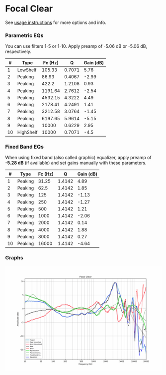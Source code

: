 # Focal Clear
See [usage instructions](https://github.com/jaakkopasanen/AutoEq#usage) for more options and info.

### Parametric EQs
You can use filters 1-5 or 1-10. Apply preamp of -5.06 dB or -5.06 dB, respectively.

|   # | Type      |   Fc (Hz) |      Q |   Gain (dB) |
|-----|-----------|-----------|--------|-------------|
|   1 | LowShelf  |    105.33 | 0.7071 |        5.76 |
|   2 | Peaking   |     86.93 | 0.4067 |       -2.99 |
|   3 | Peaking   |    422.2  | 1.2108 |        0.93 |
|   4 | Peaking   |   1191.64 | 2.7612 |       -2.54 |
|   5 | Peaking   |   4532.15 | 4.3222 |        4.49 |
|   6 | Peaking   |   2178.41 | 4.2491 |        1.41 |
|   7 | Peaking   |   3212.58 | 3.0764 |       -1.45 |
|   8 | Peaking   |   6197.65 | 5.9614 |       -5.15 |
|   9 | Peaking   |  10000    | 0.6229 |        2.95 |
|  10 | HighShelf |  10000    | 0.7071 |       -4.5  |

### Fixed Band EQs
When using fixed band (also called graphic) equalizer, apply preamp of **-5.28 dB** (if available) and set gains manually with these parameters.

|   # | Type    |   Fc (Hz) |      Q |   Gain (dB) |
|-----|---------|-----------|--------|-------------|
|   1 | Peaking |     31.25 | 1.4142 |        4.89 |
|   2 | Peaking |     62.5  | 1.4142 |        1.85 |
|   3 | Peaking |    125    | 1.4142 |       -1.13 |
|   4 | Peaking |    250    | 1.4142 |       -1.27 |
|   5 | Peaking |    500    | 1.4142 |        1.21 |
|   6 | Peaking |   1000    | 1.4142 |       -2.06 |
|   7 | Peaking |   2000    | 1.4142 |        0.14 |
|   8 | Peaking |   4000    | 1.4142 |        1.88 |
|   9 | Peaking |   8000    | 1.4142 |        0.27 |
|  10 | Peaking |  16000    | 1.4142 |       -4.64 |

### Graphs
![](./Focal%20Clear.png)

